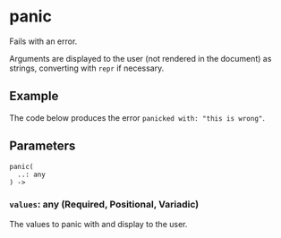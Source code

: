 # panic

Fails with an error.

Arguments are displayed to the user (not rendered in the document) as strings, converting with `repr` if necessary.

## Example

The code below produces the error `panicked with: "this is wrong"`.

## Parameters

```
panic(
  ..: any
) -> 
```

### `values`: any (Required, Positional, Variadic)

The values to panic with and display to the user.

